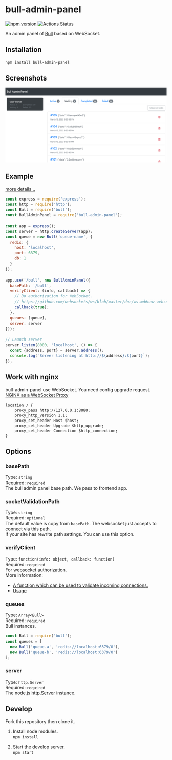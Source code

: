 # bull-admin-panel
[![npm version](https://badge.fury.io/js/bull-admin-panel.svg)](https://www.npmjs.com/package/bull-admin-panel)
[![Actions Status](https://github.com/kelp404/bull-admin-panel/workflows/test/badge.svg)](https://github.com/kelp404/bull-admin-panel/actions)

An admin panel of [Bull](https://github.com/OptimalBits/bull) based on WebSocket.


## Installation
```bash
npm install bull-admin-panel
```

## Screenshots
<img src="_screenshots/screenshots-01.png"/>


## Example
[more details...](/example)
```js
const express = require('express');
const http = require('http');
const Bull = require('bull');
const BullAdminPanel = require('bull-admin-panel');

const app = express();
const server = http.createServer(app);
const queue = new Bull('queue-name', {
  redis: {
    host: 'localhost',
    port: 6379,
    db: 1
  }
});

app.use('/bull', new BullAdminPanel({
  basePath: '/bull',
  verifyClient: (info, callback) => {
    // Do authorization for WebSocket.
    // https://github.com/websockets/ws/blob/master/doc/ws.md#new-websocketserveroptions-callback
    callback(true);
  },
  queues: [queue],
  server: server
}));

// Launch server
server.listen(8000, 'localhost', () => {
  const {address, port} = server.address();
  console.log(`Server listening at http://${address}:${port}`);
});
```


## Work with nginx
bull-admin-panel use WebSocket. You need config upgrade request.  
[NGINX as a WebSocket Proxy](https://www.nginx.com/blog/websocket-nginx/)
```
location / {
    proxy_pass http://127.0.0.1:8080;
    proxy_http_version 1.1;
    proxy_set_header Host $host;
    proxy_set_header Upgrade $http_upgrade;
    proxy_set_header Connection $http_connection;
}
```


## Options
### basePath
Type: `string`  
Required: `required`  
The bull admin panel base path. We pass to frontend app.

### socketValidationPath
Type: `string`  
Required: `optional`  
The default value is copy from `basePath`. The websocket just accepts to connect via this path.  
If your site has rewrite path settings. You can use this option.

### verifyClient
Type: `function(info: object, callback: function)`  
Required: `required`  
For websocket authorization.  
More information:
+ [A function which can be used to validate incoming connections.](https://github.com/websockets/ws/blob/master/doc/ws.md#new-websocketserveroptions-callback)
+ [Usage](https://github.com/websockets/ws/issues/377#issuecomment-462152231)

### queues
Type: `Array<Bull>`  
Required: `required`  
Bull instances.
```js
const Bull = require('bull');
const queues = [
  new Bull('queue-a', 'redis://localhost:6379/0'),
  new Bull('queue-b', 'redis://localhost:6379/0')
];
```

### server
Type: `http.Server`  
Required: `required`  
The node.js [http.Server](https://nodejs.org/api/http.html#http_class_http_server) instance.


## Develop
Fork this repository then clone it.  
1. Install node modules.  
`npm install`

2. Start the develop server.    
`npm start`
